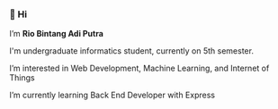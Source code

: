 ### 👋 Hi
I’m **Rio Bintang Adi Putra**

I'm undergraduate informatics student, currently on 5th semester.

I’m interested in Web Development, Machine Learning, and Internet of Things

I’m currently learning Back End Developer with Express


<!---
RoxasDavega/RoxasDavega is a ✨ special ✨ repository because its `README.md` (this file) appears on your GitHub profile.
You can click the Preview link to take a look at your changes.
--->
